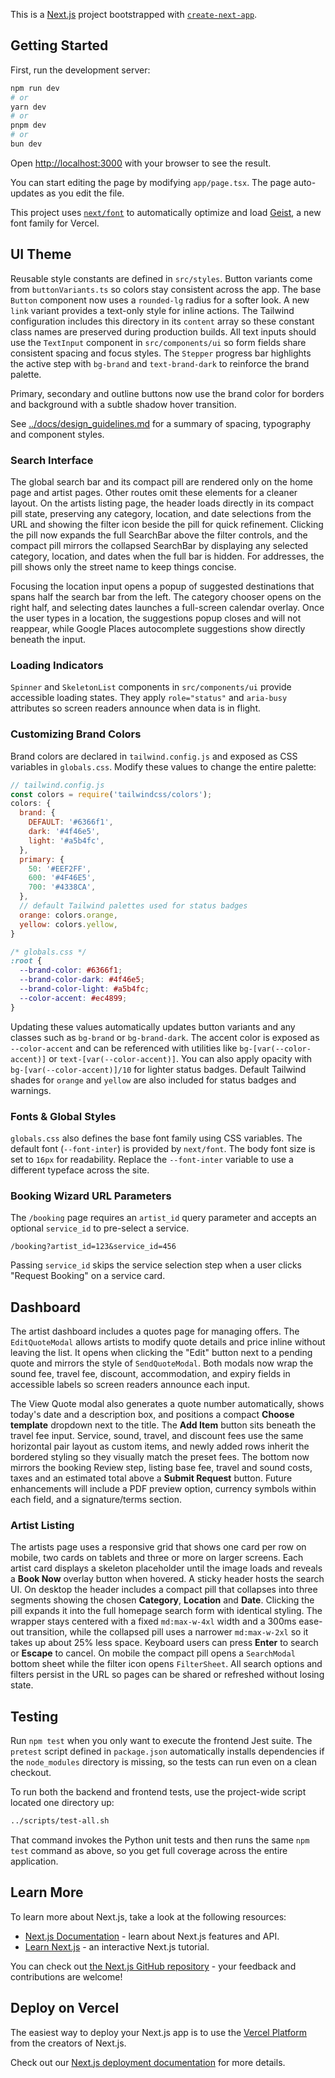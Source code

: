 This is a [Next.js](https://nextjs.org) project bootstrapped with [`create-next-app`](https://nextjs.org/docs/app/api-reference/cli/create-next-app).

## Getting Started

First, run the development server:

```bash
npm run dev
# or
yarn dev
# or
pnpm dev
# or
bun dev
```

Open [http://localhost:3000](http://localhost:3000) with your browser to see the result.

You can start editing the page by modifying `app/page.tsx`. The page auto-updates as you edit the file.

This project uses [`next/font`](https://nextjs.org/docs/app/building-your-application/optimizing/fonts) to automatically optimize and load [Geist](https://vercel.com/font), a new font family for Vercel.

## UI Theme

Reusable style constants are defined in `src/styles`. Button variants come from
`buttonVariants.ts` so colors stay consistent across the app. The base `Button`
component now uses a `rounded-lg` radius for a softer look. A new `link`
variant provides a text-only style for inline actions. The Tailwind
configuration includes this directory in its `content` array so these constant
class names are preserved during production builds.
All text inputs should use the `TextInput` component in `src/components/ui` so
form fields share consistent spacing and focus styles.
The `Stepper` progress bar highlights the active step with `bg-brand` and `text-brand-dark` to reinforce the brand palette.

Primary, secondary and outline buttons now use the brand color for borders and background with a subtle shadow hover transition.

See [../docs/design_guidelines.md](../docs/design_guidelines.md) for a summary of spacing, typography and component styles.

### Search Interface

The global search bar and its compact pill are rendered only on the home page and artist pages. Other routes omit these elements for a cleaner layout. On the artists listing page, the header loads directly in its compact pill state, preserving any category, location, and date selections from the URL and showing the filter icon beside the pill for quick refinement. Clicking the pill now expands the full SearchBar above the filter controls, and the compact pill mirrors the collapsed SearchBar by displaying any selected category, location, and dates when the full bar is hidden. For addresses, the pill shows only the street name to keep things concise.

Focusing the location input opens a popup of suggested destinations that spans half the search bar from the left. The category chooser opens on the right half, and selecting dates launches a full-screen calendar overlay. Once the user types in a location, the suggestions popup closes and will not reappear, while Google Places autocomplete suggestions show directly beneath the input.

### Loading Indicators

`Spinner` and `SkeletonList` components in `src/components/ui` provide
accessible loading states. They apply `role="status"` and `aria-busy` attributes
so screen readers announce when data is in flight.

### Customizing Brand Colors

Brand colors are declared in `tailwind.config.js` and exposed as CSS variables in
`globals.css`. Modify these values to change the entire palette:

```javascript
// tailwind.config.js
const colors = require('tailwindcss/colors');
colors: {
  brand: {
    DEFAULT: '#6366f1',
    dark: '#4f46e5',
    light: '#a5b4fc',
  },
  primary: {
    50: '#EEF2FF',
    600: '#4F46E5',
    700: '#4338CA',
  },
  // default Tailwind palettes used for status badges
  orange: colors.orange,
  yellow: colors.yellow,
}
```

```css
/* globals.css */
:root {
  --brand-color: #6366f1;
  --brand-color-dark: #4f46e5;
  --brand-color-light: #a5b4fc;
  --color-accent: #ec4899;
}
```

Updating these values automatically updates button variants and any classes such
as `bg-brand` or `bg-brand-dark`. The accent color is exposed as `--color-accent`
and can be referenced with utilities like `bg-[var(--color-accent)]` or
`text-[var(--color-accent)]`. You can also apply opacity with
`bg-[var(--color-accent)]/10` for lighter status badges. Default Tailwind shades for `orange` and `yellow`
are also included for status badges and warnings.

### Fonts & Global Styles

`globals.css` also defines the base font family using CSS variables. The default
font (`--font-inter`) is provided by `next/font`. The body font size is set to
`16px` for readability. Replace the `--font-inter` variable to use a different
typeface across the site.

### Booking Wizard URL Parameters

The `/booking` page requires an `artist_id` query parameter and accepts an optional `service_id` to pre-select a service.

```
/booking?artist_id=123&service_id=456
```

Passing `service_id` skips the service selection step when a user clicks "Request Booking" on a service card.

## Dashboard

The artist dashboard includes a quotes page for managing offers. The `EditQuoteModal` allows artists to modify quote details and price inline without leaving the list. It opens when clicking the "Edit" button next to a pending quote and mirrors the style of `SendQuoteModal`. Both modals now wrap the sound fee, travel fee, discount, accommodation, and expiry fields in accessible labels so screen readers announce each input.

The View Quote modal also generates a quote number automatically, shows today's date and a description box, and positions a compact **Choose template** dropdown next to the title. The **Add Item** button sits beneath the travel fee input. Service, sound, travel, and discount fees use the same horizontal pair layout as custom items, and newly added rows inherit the bordered styling so they visually match the preset fees. The bottom now mirrors the booking Review step, listing base fee, travel and sound costs, taxes and an estimated total above a **Submit Request** button. Future enhancements will include a PDF preview option, currency symbols within each field, and a signature/terms section.

### Artist Listing

The artists page uses a responsive grid that shows one card per row on mobile,
 two cards on tablets and three or more on larger screens. Each artist card
 displays a skeleton placeholder until the image loads and reveals a **Book
 Now** overlay button when hovered. A sticky header hosts the search UI. On
 desktop the header includes a compact pill that collapses into three segments
 showing the chosen **Category**, **Location** and **Date**. Clicking the pill
 expands it into the full homepage search form with identical styling. The
 wrapper stays centered with a fixed `md:max-w-4xl` width and a 300ms ease-out
 transition, while the collapsed pill uses a narrower `md:max-w-2xl` so it takes
 up about 25% less space. Keyboard users can press **Enter** to search or
 **Escape** to cancel. On mobile the compact pill opens a `SearchModal` bottom
 sheet while the filter icon opens `FilterSheet`. All search options and filters
 persist in the URL so pages can be shared or refreshed without losing state.

## Testing

Run `npm test` when you only want to execute the frontend Jest suite. The `pretest` script defined in
`package.json` automatically installs dependencies if the `node_modules` directory is missing, so the
tests can run even on a clean checkout.

To run both the backend and frontend tests, use the project-wide script located one directory up:

```bash
../scripts/test-all.sh
```

That command invokes the Python unit tests and then runs the same `npm test` command as above, so you
get full coverage across the entire application.

## Learn More

To learn more about Next.js, take a look at the following resources:

- [Next.js Documentation](https://nextjs.org/docs) - learn about Next.js features and API.
- [Learn Next.js](https://nextjs.org/learn) - an interactive Next.js tutorial.

You can check out [the Next.js GitHub repository](https://github.com/vercel/next.js) - your feedback and contributions are welcome!

## Deploy on Vercel

The easiest way to deploy your Next.js app is to use the [Vercel Platform](https://vercel.com/new?utm_medium=default-template&filter=next.js&utm_source=create-next-app&utm_campaign=create-next-app-readme) from the creators of Next.js.

Check out our [Next.js deployment documentation](https://nextjs.org/docs/app/building-your-application/deploying) for more details.

